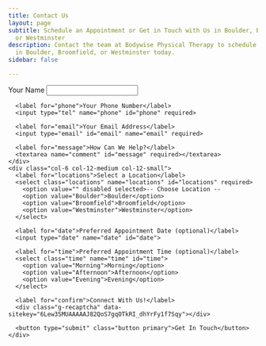 ```yaml
---
title: Contact Us
layout: page
subtitle: Schedule an Appointment or Get in Touch with Us in Boulder, Broomfield,
  or Westminster
description: Contact the team at Bodywise Physical Therapy to schedule your appointment
  in Boulder, Broomfield, or Westminster today.
sidebar: false

---
```

<!-- Google reCAPTCHA -->
<script src="https://www.google.com/recaptcha/api.js" async defer></script>

<!-- Bodywise PT Contact Form (via Basin) -->
<form accept-charset="UTF-8" name="Bodywise PT Contact Form" action="https://usebasin.com/f/e1ce584f529c" enctype="multipart/form-data" method="POST">
  <div class="row">
    <div class="col-6 col-12-medium col-12-small">
      <label for="name">Your Name</label>
      <input type="text" name="name" id="name" required>

      <label for="phone">Your Phone Number</label>
      <input type="tel" name="phone" id="phone" required>

      <label for="email">Your Email Address</label>
      <input type="email" id="email" name="email" required>

      <label for="message">How Can We Help?</label>
      <textarea name="comment" id="message" required></textarea>
    </div>
    <div class="col-6 col-12-medium col-12-small">
      <label for="locations">Select a Location</label>
      <select class="locations" name="locations" id="locations" required>
        <option value="" disabled selected>-- Choose Location --
        <option value="Boulder">Boulder</option>
        <option value="Broomfield">Broomfield</option>
        <option value="Westminster">Westminster</option>
      </select>

      <label for="date">Preferred Appointment Date (optional)</label>
      <input type="date" name="date" id="date">

      <label for="time">Preferred Appointment Time (optional)</label>
      <select class="time" name="time" id="time">
        <option value="Morning">Morning</option>
        <option value="Afternoon">Afternoon</option>
        <option value="Evening">Evening</option>
      </select>

      <label for="confirm">Connect With Us!</label>
      <div class="g-recaptcha" data-sitekey="6Lew3SMUAAAAAJ82QoS7gqOTkRI_dhYrFy1f7Sqy"></div>

      <button type="submit" class="button primary">Get In Touch</button>
    </div>
  </div>  
</form>
